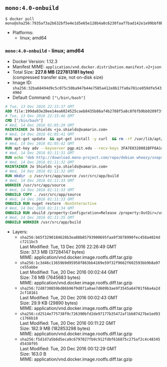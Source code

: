 ## `mono:4.0-onbuild`

```console
$ docker pull mono@sha256:7935af3a2b632bf5e4e1d5e65e128b4a0c6230faaf7bad142e1e99bbf0bd9899
```

-	Platforms:
	-	linux; amd64

### `mono:4.0-onbuild` - linux; amd64

-	Docker Version: 1.12.3
-	Manifest MIME: `application/vnd.docker.distribution.manifest.v2+json`
-	Total Size: **227.8 MB (227813181 bytes)**  
	(compressed transfer size, not on-disk size)
-	Image ID: `sha256:32ba68494d9c5c075c50ba947b44e7585a412e8b17fa0a701ce059dfe543490d`
-	Default Command: `["\/bin\/bash"]`

```dockerfile
# Tue, 13 Dec 2016 22:15:37 GMT
ADD file:199da03e20ee14ea6024525caeb8435b86af4b2788f5a8c8f6fb9bb0209f3fff in / 
# Tue, 13 Dec 2016 22:15:46 GMT
CMD ["/bin/bash"]
# Wed, 14 Dec 2016 01:05:29 GMT
MAINTAINER Jo Shields <jo.shields@xamarin.com>
# Wed, 14 Dec 2016 01:05:41 GMT
RUN apt-get update 	&& apt-get install -y curl 	&& rm -rf /var/lib/apt/lists/*
# Wed, 14 Dec 2016 01:05:42 GMT
RUN apt-key adv --keyserver pgp.mit.edu --recv-keys 3FA7E0328081BFF6A14DA29AA6A19B38D3D831EF
# Wed, 14 Dec 2016 01:11:31 GMT
RUN echo "deb http://download.mono-project.com/repo/debian wheezy/snapshots/4.0.5.1 main" > /etc/apt/sources.list.d/mono-xamarin.list         && echo "deb http://download.mono-project.com/repo/debian 40-security main" >> /etc/apt/sources.list.d/mono-xamarin.list 	&& apt-get update 	&& apt-get install -y mono-devel ca-certificates-mono fsharp mono-vbnc nuget 	&& rm -rf /var/lib/apt/lists/*
# Wed, 14 Dec 2016 01:11:32 GMT
MAINTAINER Jo Shields <jo.shields@xamarin.com>
# Wed, 14 Dec 2016 01:11:32 GMT
RUN mkdir -p /usr/src/app/source /usr/src/app/build
# Wed, 14 Dec 2016 01:11:33 GMT
WORKDIR /usr/src/app/source
# Wed, 14 Dec 2016 01:11:33 GMT
ONBUILD COPY . /usr/src/app/source
# Wed, 14 Dec 2016 01:11:33 GMT
ONBUILD RUN nuget restore -NonInteractive
# Wed, 14 Dec 2016 01:11:34 GMT
ONBUILD RUN xbuild /property:Configuration=Release /property:OutDir=/usr/src/app/build/
# Wed, 14 Dec 2016 01:11:35 GMT
ONBUILD WORKDIR /usr/src/app/build
```

-	Layers:
	-	`sha256:b65f3290184628b3ea88b85793900695faa9f3878990fec458a4024dc7211bc5`  
		Last Modified: Tue, 13 Dec 2016 22:26:49 GMT  
		Size: 37.3 MB (37284147 bytes)  
		MIME: application/vnd.docker.image.rootfs.diff.tar.gzip
	-	`sha256:1c3d46c13659b9d95958f863bb4169e59f32f9662f602593bb9b8a97ce55abbe`  
		Last Modified: Tue, 20 Dec 2016 00:02:44 GMT  
		Size: 7.6 MB (7645683 bytes)  
		MIME: application/vnd.docker.image.rootfs.diff.tar.gzip
	-	`sha256:72d8730859bd86b96f9d871a0ae7d609b3ae9f3545a64701f66a4a2d2cf18161`  
		Last Modified: Tue, 20 Dec 2016 00:02:43 GMT  
		Size: 29.9 KB (29890 bytes)  
		MIME: application/vnd.docker.image.rootfs.diff.tar.gzip
	-	`sha256:cd2514e775738f9c726390bfd2de97177b35472af1bb07427be1ed93c1766b18`  
		Last Modified: Tue, 20 Dec 2016 00:11:22 GMT  
		Size: 182.9 MB (182853298 bytes)  
		MIME: application/vnd.docker.image.rootfs.diff.tar.gzip
	-	`sha256:f5d1d7a5b6d5eca9c6797027fb9c912fdbf616875c275af2c4c48345d5438f95`  
		Last Modified: Tue, 20 Dec 2016 00:12:29 GMT  
		Size: 163.0 B  
		MIME: application/vnd.docker.image.rootfs.diff.tar.gzip
